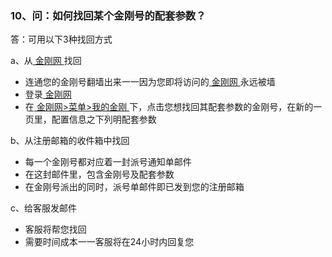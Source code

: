 ### 10、问：如何找回某个金刚号的配套参数？

答：可用以下3种找回方式

a、从[ 金刚网 ](https://www.atozitpro.net/zh/)找回

- 连通您的金刚号翻墙出来一一因为您即将访问的[ 金刚网 ](https://www.atozitpro.net/zh/)永远被墙
- 登录[ 金刚网 ](https://www.atozitpro.net/zh/)
- 在[ 金刚网>菜单>我的金刚 ](https://www.atozitpro.net/zh/)下，点击您想找回其配套参数的金刚号，在新的一页里，配置信息之下列明配套参数

b、从注册邮箱的收件箱中找回

- 每一个金刚号都对应着一封派号通知单邮件
- 在这封邮件里，包含金刚号及配套参数
- 在金刚号派出的同时，派号单邮件即已发到您的注册邮箱

c、给客服发邮件

- 客服将帮您找回
- 需要时间成本一一客服将在24小时内回复您
